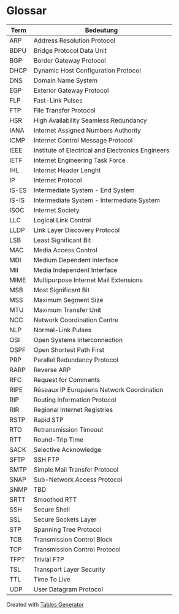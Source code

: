 # Glossar

| Term  | Bedeutung                                         |
|-------|---------------------------------------------------|
| ARP   | Address Resolution Protocol                       |
| BDPU  | Bridge Protocol Data Unit                         |
| BGP   | Border Gateway Protocol                           |
| DHCP  | Dynamic Host Configuration Protocol               |
| DNS   | Domain Name System                                |
| EGP   | Exterior Gateway Protocol                         |
| FLP   | Fast-Link Pulses                                  |
| FTP   | File Transfer Protocol                            |
| HSR   | High Availability Seamless Redundancy             |
| IANA  | Internet Assigned Numbers Authority               |
| ICMP  | Internet Control Message Protocol                 |
| IEEE  | Institute of Electrical and Electronics Engineers |
| IETF  | Internet Engineering Task Force                   |
| IHL   | Internet Header Lenght                            |
| IP    | Internet Protocol                                 |
| IS-ES | Intermediate System - End System                  |
| IS-IS | Intermediate System - Intermediate System         |
| ISOC  | Internet Society                                  |
| LLC   | Logical Link Control                              |
| LLDP  | Link Layer Discovery Protocol                     |
| LSB   | Least Significant Bit                             |
| MAC   | Media Access Control                              |
| MDI   | Medium Dependent Interface                        |
| MII   | Media Independent Interface                       |
| MIME  | Multipurpose Internet Mail Extensions             |
| MSB   | Most Significant Bit                              |
| MSS   | Maximum Segment Size                              |
| MTU   | Maximum Transfer Unit                             |
| NCC   | Network Coordination Centre                       |
| NLP   | Normal-Link Pulses                                |
| OSI   | Open Systems Interconnection                      |
| OSPF  | Open Shortest Path First                          |
| PRP   | Parallel Redundancy Protocol                      |
| RARP  | Reverse ARP                                       |
| RFC   | Request for Comments                              |
| RIPE  | Réseaux IP Européens Network Coordination         |
| RIP   | Routing Information Protocol                      |
| RIR   | Regional Internet Registries                      |
| RSTP  | Rapid STP                                         |
| RTO   | Retransmission Timeout                            |
| RTT   | Round-Trip Time                                   |
| SACK  | Selective Acknowledge                             |
| SFTP  | SSH FTP                                           |
| SMTP  | Simple Mail Transfer Protocol                     |
| SNAP  | Sub-Network Access Protocol                       |
| SNMP  | TBD                                               |
| SRTT  | Smoothed RTT                                      |
| SSH   | Secure Shell                                      |
| SSL   | Secure Sockets Layer                              |
| STP   | Spanning Tree Protocol                            |
| TCB   | Transmission Control Block                        |
| TCP   | Transmission Control Protocol                     |
| TFPT  | Trivial FTP                                       |
| TSL   | Transport Layer Security                          |
| TTL   | Time To Live                                      |
| UDP   | User Datagram Protocol                            |

 Created with [Tables Generator](http://www.tablesgenerator.com/markdown_tables)
